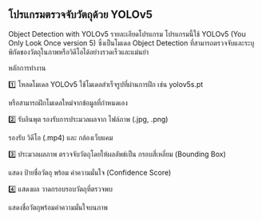 ## โปรแกรมตรวจจับวัตถุด้วย YOLOv5
Object Detection with YOLOv5
รายละเอียดโปรแกรม
โปรแกรมนี้ใช้ YOLOv5 (You Only Look Once version 5) ซึ่งเป็นโมเดล Object Detection ที่สามารถตรวจจับและระบุพิกัดของวัตถุในภาพหรือวิดีโอได้อย่างรวดเร็วและแม่นยำ

หลักการทำงาน

1️⃣ โหลดโมเดล YOLOv5
ใช้โมเดลสำเร็จรูปที่ผ่านการฝึก เช่น yolov5s.pt

หรือสามารถฝึกโมเดลใหม่จากข้อมูลที่กำหนดเอง

2️⃣ รับอินพุต
รองรับการประมวลผลจาก ไฟล์ภาพ (.jpg, .png)

รองรับ วิดีโอ (.mp4) และ กล้องเว็บแคม

3️⃣ ประมวลผลภาพ
ตรวจจับวัตถุโดยให้ผลลัพธ์เป็น กรอบสี่เหลี่ยม (Bounding Box)

แสดง ป้ายชื่อวัตถุ พร้อม ค่าความมั่นใจ (Confidence Score)

4️⃣ แสดงผล
วาดกรอบรอบวัตถุที่ตรวจพบ

แสดงชื่อวัตถุพร้อมค่าความมั่นใจบนภาพ


